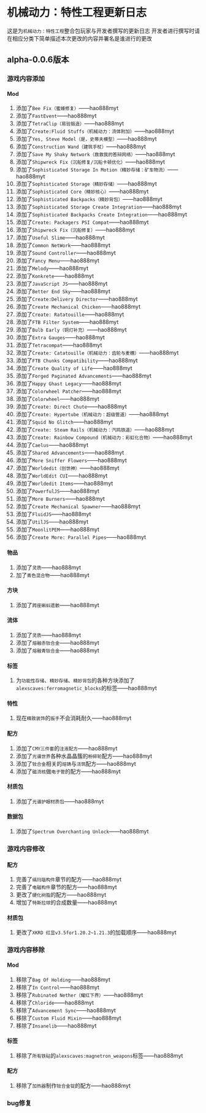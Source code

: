 # 机械动力：特性工程更新日志
这是为`机械动力：特性工程`整合包玩家与开发者撰写的更新日志
开发者进行撰写时请在相应分类下简单描述本次更改的内容并署名是谁进行的更改

## alpha-0.0.6版本

### 游戏内容添加
#### Mod
1. 添加了`Bee Fix（蜜蜂修复）`——hao888myt
2. 添加了`FastEvent`——hao888myt
3. 添加了`TetraClip（易验锻造）`——hao888myt
4. 添加了`Create:Fluid Stuffs（机械动力：流体附加）`——hao888myt
5. 添加了`Yes, Steve Model（是，史蒂夫模型）`——hao888myt
6. 添加了`Construction Wand（建筑手杖）`——hao888myt
7. 添加了`Save My Shaky Network（救救我的答辩网络）`——hao888myt
8. 添加了`Shipwreck Fix（沉船修复/沉船卡顿优化）`——hao888myt
9. 添加了`Sophisticated Storage In Motion（精妙存储：矿车物流）`——hao888myt
10. 添加了`Sophisticated Storage（精妙存储）`——hao888myt
11. 添加了`Sophisticated Core（精妙核心）`——hao888myt
12. 添加了`Sophisticated Backpacks（精妙背包）`——hao888myt
13. 添加了`Sophisticated Storage Create Integration`——hao888myt
14. 添加了`Sophisticated Backpacks Create Integration`——hao888myt
15. 添加了`Create: Packagers PSI Compat`——hao888myt
16. 添加了`Shipwreck Fix（沉船修复）`——hao888myt
17. 添加了`Useful Slime`——hao888myt
18. 添加了`Common NetWork`——hao888myt
19. 添加了`Sound Controller`——hao888myt
20. 添加了`Fancy Menu`——hao888myt
21. 添加了`Melody`——hao888myt
22. 添加了`Konkrete`——hao888myt
23. 添加了`JavaScript JS`——hao888myt
24. 添加了`Better End Sky`——hao888myt
25. 添加了`Create:Delivery Director`——hao888myt
26. 添加了`Create Mechanical Chicken`——hao888myt
27. 添加了`Create: Ratatouille`——hao888myt
28. 添加了`FTB Filter System`——hao888myt
29. 添加了`Bulb Early（铜灯补充）`——hao888myt
30. 添加了`Extra Gauges`——hao888myt
31. 添加了`Tetracompat`——hao888myt
32. 添加了`Create: Catatouille（机械动力：齿轮与麦穗）`——hao888myt
33. 添加了`FTB Chunks Compatibility`——hao888myt
34. 添加了`Create Quality of Life`——hao888myt
35. 添加了`Forged Paginated Advancements`——hao888myt
36. 添加了`Happy Ghast Legacy`——hao888myt
37. 添加了`Colorwheel Patcher`——hao888myt
38. 添加了`Colorwheel`——hao888myt
39. 添加了`Create: Direct Chute`——hao888myt
40. 添加了`Create: Hypertube（机械动力：超级管道）`——hao888myt
41. 添加了`Squid No Glitch`——hao888myt
42. 添加了`Create: Steam Rails（机械动力：汽鸣铁道）`——hao888myt
43. 添加了`Create: Rainbow Compound（机械动力：彩虹化合物）`——hao888myt
44. 添加了`Caelus`——hao888myt
45. 添加了`Shared Advancements`——hao888myt
46. 添加了`More Sniffer Flowers`——hao888myt
47. 添加了`Worldedit（创世神）`——hao888myt
48. 添加了`WorldEdit CUI`——hao888myt
49. 添加了`Worldedit Items`——hao888myt
50. 添加了`PowerfulJS`——hao888myt
51. 添加了`More Burners`——hao888myt
52. 添加了`Create Mechanical Spawner`——hao888myt
53. 添加了`FluidJS`——hao888myt
54. 添加了`UtilJS`——hao888myt
55. 添加了`MoonlitPEM`——hao888myt
56. 添加了`Create More: Parallel Pipes`——hao888myt
#### 物品
1. 添加了`灵质`——hao888myt
2. 加了`青色混合物`——hao888myt
#### 方块
1. 添加了`跨座蝌蚪遗骸`——hao888myt
#### 流体
1. 添加了`灵质`——hao888myt
2. 添加了`熔融赤钕合金`——hao888myt
3. 添加了`熔融青钕合金`——hao888myt
#### 标签
1. 为`功能性存储`、`精妙存储`、`精妙背包`的各种方块添加了`alexscaves:ferromagnetic_blocks`的标签——hao888myt
#### 特性
1. 现在`精致装饰`的`扳手`不会消耗耐久——hao888myt
#### 配方
1. 添加了`CMY三件套`的`注液配方`——hao888myt
2. 添加了`光谱世界`各种水晶晶簇的`粉碎轮`配方——hao888myt
3. 添加了`钕合金`相关的`熔铸`与`浇筑`配方——hao888myt
4. 添加了`磁流核`做`电子管`的配方——hao888myt
#### 材质包
1. 添加了`光谱护眼材质包`——hao888myt
#### 数据包
1. 添加了`Spectrum Overchanting Unlock`——hao888myt

### 游戏内容修改
#### 配方
1. 完善了`缟玛瑙构件`章节的配方——hao888myt
2. 完善了`电磁构件`章节的配方——hao888myt
3. 更改了`硬化树脂`的配方——hao888myt
4. 增加了`特斯拉球`的合成数量——hao888myt
#### 材质包
1. 更改了`XKRD 红显v3.5for1.20.2~1.21.3`的加载顺序——hao888myt

### 游戏内容移除
#### Mod
1. 移除了`Bag Of Holding`——hao888myt
2. 移除了`In Control`——hao888myt
3. 移除了`Rubinated Nether（耀红下界）`——hao888myt
4. 移除了`Chloride`——hao888myt
5. 移除了`Advancement Sync`——hao888myt
6. 移除了`Custom Fluid Mixin`——hao888myt
7. 移除了`Insanelib`——hao888myt
#### 标签
1. 移除了`所有铁砧`的`alexscaves:magnetron_weapons`标签——hao888myt
#### 配方
1. 移除了`加热器`制作`钕合金锭`的配方——hao888myt

### bug修复